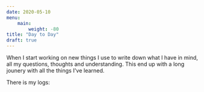 ```yaml
---
date: 2020-05-10
menu:
    main:
        weight: -80
title: "Day to Day"
draft: true
---
```


When I start working on new things I use to write down what I have in mind, all my questions, thoughts and understanding. This end up with a long jounery with all the things I've learned.

There is my logs:
